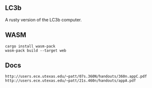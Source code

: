 LC3b
---

A rusty version of the LC3b computer.

WASM
---

    cargo install wasm-pack
    wasm-pack build --target web

Docs
---

    http://users.ece.utexas.edu/~patt/07s.360N/handouts/360n.appC.pdf
    http://users.ece.utexas.edu/~patt/21s.460n/handouts/appA.pdf